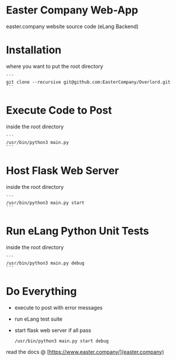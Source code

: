 
# Easter Company Web-App

easter.company website source code (eLang Backend)

# Installation

where you want to put the root directory

    ```
    git clone --recursive git@github.com:EasterCompany/Overlord.git
    ```

# Execute Code to Post

inside the root directory

    ```
    /usr/bin/python3 main.py
    ```

# Host Flask Web Server

inside the root directory

    ```
    /usr/bin/python3 main.py start
    ```

# Run eLang Python Unit Tests

inside the root directory

    ```
    /usr/bin/python3 main.py debug
    ```

# Do Everything

* execute to post with error messages
* run eLang test suite
* start flask web server if all pass

    ```
    /usr/bin/python3 main.py start debug
    ```

read the docs @ [https://www.easter.company/](easter.company)
